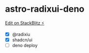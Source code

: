 # astro-radixui-deno

[Edit on StackBlitz ⚡️](https://stackblitz.com/edit/github-svbqq1-3mqysu)

- [x] @radixiu
- [x] shadcn/ui
- [ ] deno deploy
